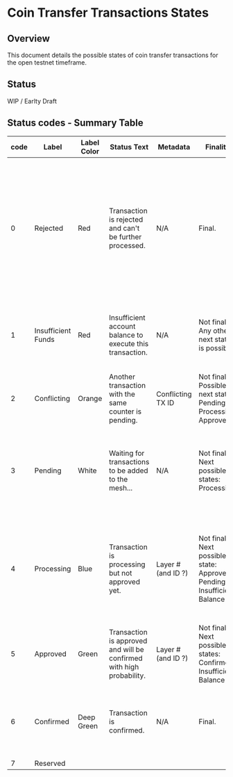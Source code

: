 # Coin Transfer Transactions States

## Overview
This document details the possible states of coin transfer transactions for the open testnet timeframe.

## Status
WIP / Earlty Draft

## Status codes - Summary Table

|  code | Label | Label Color | Status Text | Metadata | Finality | Notes |   
|---	|---	|---	|---	|---	|--- | :--- |
|   0	|   Rejected	| Red  	|  Transaction is rejected and can't be further processed.	|   N/A	|  Final. | This is to notify users that a tx they attempted to submit from the wallet was rejected by the full node for any reason - failed validation before broadcast....	| N/A |   	
|   1	|   Insufficient Funds	|  Red 	| Insufficient account balance to execute this transaction. |  N/A | Not final. Any other next state is possible. | Once funds are available, tx may continue processing and move to any state	|   	
|   2	|   Conflicting	| Orange | Another transaction with the same counter is pending. | Conflicting TX ID | Not final. Possible next states: Pending, Processing, Approved |    |   	
|   3	|   Pending	| White | Waiting for transactions to be added to the mesh... | N/A | Not final. Next possible states: Processing | Submitted to mempool and was not rejected - not in block yet (e.g. was in block, but was not applicable)  	|   	
|   4	|   Processing	| Blue  	| Transaction is processing but not approved yet. | Layer # (and ID ?)| Not final. Next possible state: Approved, Pending, Insufficient Balance | TX is in at least one block in layer X that was not excluded from hare results (hare didn't complete for layer X yet)	|   	
|   5	|   Approved	| Green  	| Transaction is approved and will be confirmed with high probability. | Layer # (and ID ?)  	|  Not final. Next possible states: Confirmed, Insufficient Balance 	| TX is in at least one block that was included in HARE results  	|
|   6	|   Confirmed	| Deep Green  	| Transaction is confirmed. | N/A  	| Final.  	| Played into global state (if conflicting transactions exist - this one was selected)   	|   	
|   7	|   Reserved	|   	|   	|   	|   	|   	|
